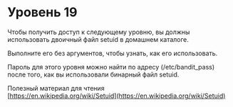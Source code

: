 # Уровень 19 

Чтобы получить доступ к следующему уровню, вы должны использовать двоичный файл setuid в домашнем каталоге. 

Выполните его без аргументов, чтобы узнать, как его использовать. 

Пароль для этого уровня можно найти по адресу (/etc/bandit_pass) после того, как вы использовали бинарный файл setuid.

Полезный материал для чтения  
[https://en.wikipedia.org/wiki/Setuid](https://en.wikipedia.org/wiki/Setuid)

